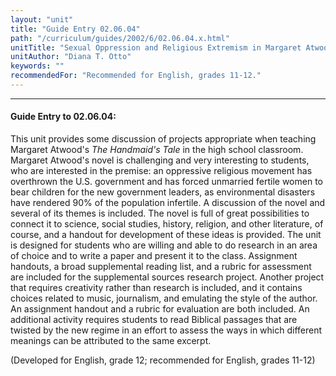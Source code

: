 ```yaml
---
layout: "unit"
title: "Guide Entry 02.06.04"
path: "/curriculum/guides/2002/6/02.06.04.x.html"
unitTitle: "Sexual Oppression and Religious Extremism in Margaret Atwood's The Handmaid's Tale"
unitAuthor: "Diana T. Otto"
keywords: ""
recommendedFor: "Recommended for English, grades 11-12."
---
```

<body>
<hr/>
<h4>
Guide Entry to 02.06.04:
</h4>
<p>
This unit provides some discussion of projects appropriate when teaching Margaret Atwood's
<i>
The Handmaid's Tale
</i>
in the high school classroom. Margaret Atwood's novel is challenging and very interesting to students, who are interested in the premise: an oppressive religious movement has overthrown the U.S. government and has forced unmarried fertile women to bear children for the new government leaders, as environmental disasters have rendered 90% of the population infertile. A discussion of the novel and several of its themes is included. The novel is full of great possibilities to connect it to science, social studies, history, religion, and other literature, of course, and a handout for development of these ideas is provided. The unit is designed for students who are willing and able to do research in an area of choice and to write a paper and present it to the class. Assignment handouts, a broad supplemental reading list, and a rubric for assessment are included for the supplemental sources research project. Another project that requires creativity rather than research is included, and it contains choices related to music, journalism, and emulating the style of the author. An assignment handout and a rubric for evaluation are both included. An additional activity requires students to read Biblical passages that are twisted by the new regime in an effort to assess the ways in which different meanings can be attributed to the same excerpt.
</p>
<p>
(Developed for English, grade 12; recommended for English, grades 11-12)
</p>
</body>
